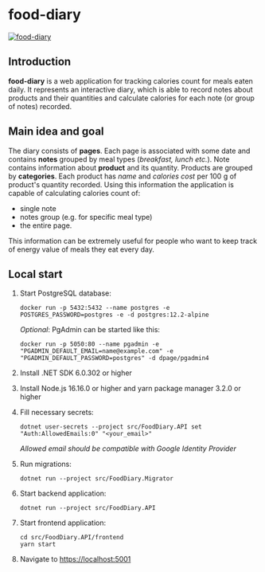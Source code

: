 # food-diary

[![food-diary](https://github.com/pkirilin/food-diary/actions/workflows/build.yml/badge.svg?branch=main)](https://github.com/pkirilin/food-diary/actions/workflows/build.yml)

## Introduction

**food-diary** is a web application for tracking calories count for meals eaten daily. It represents an interactive diary, which is able to record notes about products and their quantities and calculate calories for each note (or group of notes) recorded.

## Main idea and goal

The diary consists of **pages**. Each page is associated with some date and contains **notes** grouped by meal types (_breakfast, lunch etc._). Note contains information about **product** and its quantity. Products are grouped by **categories**. Each product has _name_ and _calories cost_ per 100 g of product's quantity recorded. Using this information the application is capable of calculating calories count of:

- single note
- notes group (e.g. for specific meal type)
- the entire page.

This information can be extremely useful for people who want to keep track of energy value of meals they eat every day.

## Local start

1. Start PostgreSQL database:

    ```shell
    docker run -p 5432:5432 --name postgres -e POSTGRES_PASSWORD=postgres -e -d postgres:12.2-alpine
    ```

    _Optional_: PgAdmin can be started like this:

    ```shell
    docker run -p 5050:80 --name pgadmin -e "PGADMIN_DEFAULT_EMAIL=name@example.com" -e "PGADMIN_DEFAULT_PASSWORD=postgres" -d dpage/pgadmin4
    ```

1. Install .NET SDK 6.0.302 or higher

1. Install Node.js 16.16.0 or higher and yarn package manager 3.2.0 or higher

1. Fill necessary secrets:

    ```shell
    dotnet user-secrets --project src/FoodDiary.API set "Auth:AllowedEmails:0" "<your_email>"
    ```

    _Allowed email should be compatible with Google Identity Provider_

1. Run migrations:

    ```shell
    dotnet run --project src/FoodDiary.Migrator
    ```

1. Start backend application:

    ```shell
    dotnet run --project src/FoodDiary.API
    ```

1. Start frontend application:

    ```shell
    cd src/FoodDiary.API/frontend
    yarn start
    ```

1. Navigate to <https://localhost:5001>
